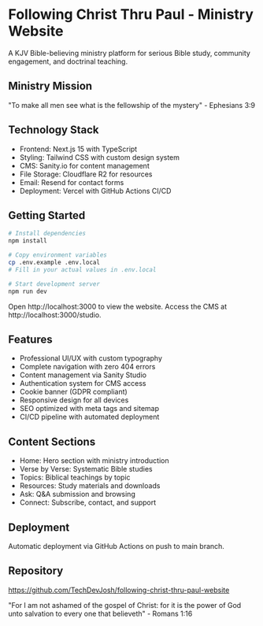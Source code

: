 # Following Christ Thru Paul - Ministry Website

A KJV Bible-believing ministry platform for serious Bible study, community engagement, and doctrinal teaching.

## Ministry Mission

"To make all men see what is the fellowship of the mystery" - Ephesians 3:9

## Technology Stack

- Frontend: Next.js 15 with TypeScript
- Styling: Tailwind CSS with custom design system
- CMS: Sanity.io for content management
- File Storage: Cloudflare R2 for resources
- Email: Resend for contact forms
- Deployment: Vercel with GitHub Actions CI/CD

## Getting Started

```bash
# Install dependencies
npm install

# Copy environment variables
cp .env.example .env.local
# Fill in your actual values in .env.local

# Start development server
npm run dev
```

Open http://localhost:3000 to view the website.
Access the CMS at http://localhost:3000/studio.

## Features

- Professional UI/UX with custom typography
- Complete navigation with zero 404 errors
- Content management via Sanity Studio
- Authentication system for CMS access
- Cookie banner (GDPR compliant)
- Responsive design for all devices
- SEO optimized with meta tags and sitemap
- CI/CD pipeline with automated deployment

## Content Sections

- Home: Hero section with ministry introduction
- Verse by Verse: Systematic Bible studies
- Topics: Biblical teachings by topic
- Resources: Study materials and downloads
- Ask: Q&A submission and browsing
- Connect: Subscribe, contact, and support

## Deployment

Automatic deployment via GitHub Actions on push to main branch.

## Repository

https://github.com/TechDevJosh/following-christ-thru-paul-website

"For I am not ashamed of the gospel of Christ: for it is the power of God unto salvation to every one that believeth" - Romans 1:16